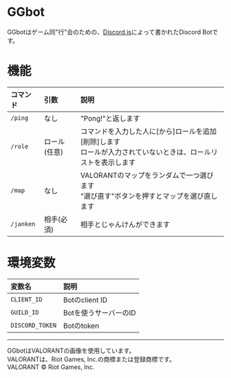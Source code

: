 # GGbot
GGbotはゲーム同"行"会のための、[Discord.js](https://github.com/discordjs/discord.js)によって書かれたDiscord Botです。

# 機能
| コマンド | 引数 | 説明 |
| :--- | :--- | :--- |
| `/ping` | なし | "Pong!"と返します |
| `/role` | ロール(任意) | コマンドを入力した人に\[から\]ロールを追加\[削除\]します<br>ロールが入力されていないときは、ロールリストを表示します |
| `/map` | なし | VALORANTのマップをランダムで一つ選びます<br>"選び直す"ボタンを押すとマップを選び直します |
| `/janken` | 相手(必須) | 相手とじゃんけんができます |

# 環境変数
| 変数名 | 説明 |
| :--- | :--- |
| `CLIENT_ID` | Botのclient ID |
| `GUILD_ID` | Botを使うサーバーのID |
| `DISCORD_TOKEN` | Botのtoken |

<hr>

GGbotはVALORANTの画像を使用しています。  
VALORANTは、Riot Games, Inc.の商標または登録商標です。  
VALORANT © Riot Games, Inc.